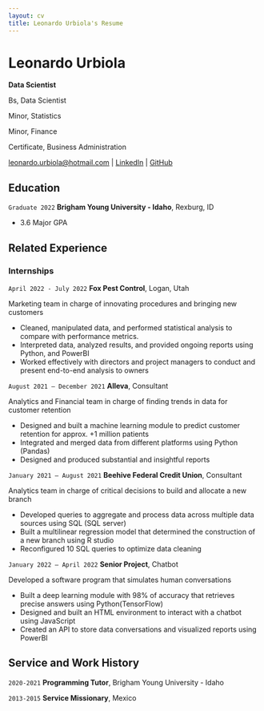 ```yaml
---
layout: cv
title: Leonardo Urbiola's Resume
---
```



# Leonardo Urbiola 
__Data Scientist__

Bs, Data Scientist

Minor, Statistics

Minor, Finance

Certificate, Business Administration


<div id="webaddress">
<a href="leonardo.urbiola@hotmail.com">leonardo.urbiola@hotmail.com</a>
| <a href="https://www.linkedin.com/in/leonardo-urbiola/">LinkedIn</a>
| <a href="https://github.com/Leonardoup11">GitHub</a>
</div>

<!-- https://www.monique.tech/the-art-of-markdown -->

## Education

`Graduate 2022`
__Brigham Young University - Idaho__, Rexburg, ID

- 3.6 Major GPA


## Related Experience

### Internships

`April 2022 - July 2022`
__Fox Pest Control__, Logan, Utah 

Marketing team in charge of innovating procedures and bringing new customers
-	Cleaned, manipulated data, and performed statistical analysis to compare with performance metrics.  
-	Interpreted data, analyzed results, and provided ongoing reports using  Python, and PowerBI 
-	Worked effectively with directors and project managers to conduct and present end-to-end analysis to owners


`August 2021 – December 2021`
__Alleva__, Consultant 

Analytics and Financial team in charge of finding trends in data for customer retention 
-	Designed and built a machine learning module to predict customer retention for approx. +1 million patients 
-	Integrated and merged data from different platforms using Python (Pandas)
-	Designed and produced substantial and insightful reports


`January 2021 – August 2021`
__Beehive Federal  Credit Union__, Consultant

Analytics team in charge of critical decisions to build and allocate a new branch
-	Developed queries to aggregate and process data across multiple data sources using SQL (SQL server)
-	Built a multilinear regression model that determined the construction of a new branch using R studio
-	Reconfigured 10 SQL queries to optimize data cleaning


`January 2022 – April 2022`
__Senior Project__, Chatbot

Developed a software program that simulates human conversations
-	Built a deep learning module with 98% of accuracy that retrieves precise answers using Python(TensorFlow)
-	Designed and built an HTML environment to interact with a chatbot using JavaScript
-	Created an API to store data conversations and visualized reports using PowerBI



## Service and Work History

`2020-2021`
__Programming Tutor__, Brigham Young University - Idaho


`2013-2015`
__Service Missionary__, Mexico 



<!-- ### Footer

Last updated: May 2013 -->




